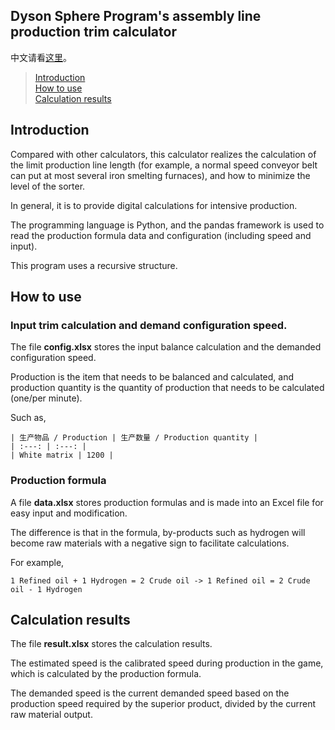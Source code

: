 Dyson Sphere Program's assembly line production trim calculator
----


中文请看[这里](https://github.com/Laopeng2019/Dyson_Sphere_Program/blob/0f9e5a7e21454b4f58d80308b9254de9a3a2a719/Readme_en.md)。

> [Introduction](https://github.com/Laopeng2019/Dyson_Sphere_Program/blob/master/Readme.md#%E7%AE%80%E4%BB%8B)<br>
> [How to use](https://github.com/Laopeng2019/Dyson_Sphere_Program/blob/master/Readme.md#%E4%BD%BF%E7%94%A8%E6%AD%A5%E9%AA%A4)<br>
> [Calculation results](https://github.com/Laopeng2019/Dyson_Sphere_Program#%E8%AE%A1%E7%AE%97%E7%BB%93%E6%9E%9C)<br>

## Introduction
Compared with other calculators, this calculator realizes the calculation of the limit production line length (for example, a normal speed conveyor belt can put at most several iron smelting furnaces), and how to minimize the level of the sorter.

In general, it is to provide digital calculations for intensive production.

The programming language is Python, and the pandas framework is used to read the production formula data and configuration (including speed and input).

This program uses a recursive structure.


## How to use

### Input trim calculation and demand configuration speed.

The file **config.xlsx** stores the input balance calculation and the demanded configuration speed.

Production is the item that needs to be balanced and calculated, and production quantity is the quantity of production that needs to be calculated (one/per minute).

Such as,
```
| 生产物品 / Production | 生产数量 / Production quantity |
| :---: | :---: |
| White matrix | 1200 |
```

### Production formula



A file **data.xlsx** stores production formulas and is made into an Excel file for easy input and modification.

The difference is that in the formula, by-products such as hydrogen will become raw materials with a negative sign to facilitate calculations.

For example,

```
1 Refined oil + 1 Hydrogen = 2 Crude oil -> 1 Refined oil = 2 Crude oil - 1 Hydrogen
```

## Calculation results

The file **result.xlsx** stores the calculation results.

The estimated speed is the calibrated speed during production in the game, which is calculated by the production formula.

The demanded speed is the current demanded speed based on the production speed required by the superior product, divided by the current raw material output.

